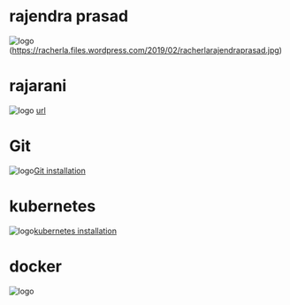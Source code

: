 # rajendra prasad
![logo](https://racherla.files.wordpress.com/2017/07/wp-image-320075390.jpg)(https://racherla.files.wordpress.com/2019/02/racherlarajendraprasad.jpg)
# rajarani
![logo](https://racherla.files.wordpress.com/2019/02/racherla.jpg)
[url](https://gist.github.com/loverajarani/db016174bf1a9c3f95c565e98c4b450c)

# Git
![logo](https://www.rosehosting.com/blog/wp-content/uploads/2014/05/how-to-install-and-set-up-git-on-ubuntu-14-04-lts-vps.jpg)[Git installation](https://raw.githubusercontent.com/rajadevops26/setup/master/README.md)

# kubernetes
![logo](https://d1.awsstatic.com/PAC/kuberneteslogo.eabc6359f48c8e30b7a138c18177f3fd39338e05.png)[kubernetes installation](https://raw.githubusercontent.com/rajadevops26/setup/master/kubernetes)

# docker
![logo](https://cdn-images-1.medium.com/max/1600/0*m-xEibEV8ttbhv7W.png)


